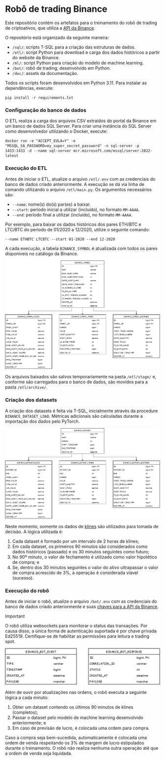 # Robô de trading Binance

Este repositório contém os artefatos para o treinamento do robô de trading de criptoativos, que utiliza a [API da Binance](https://developers.binance.com/docs/binance-spot-api-docs).

O repositório está organizado da seguinte maneira:

* `/sql/`: scripts T-SQL para a criação das estruturas de dados.
* `/etl/`: script Python para download e carga dos dados históricos a partir do website da Binance.
* `/ml/`: script Python para criação do modelo de machine learning.
* `/bot/`: robô de trading, desenvolvido em Python.
* `/doc/`: assets da documentação.

Todos os scripts foram desenvolvidos em Python 3.11. Para instalar as dependências, execute:

```
pip install -r requirements.txt
```

### Configuração do banco de dados

O ETL realiza a carga dos arquivos CSV extraídos do portal da Binance em um banco de dados SQL Server. Para criar uma instância do SQL Server como desenvolvedor utilizando o Docker, execute:

```
docker run -e "ACCEPT_EULA=Y" -e "MSSQL_SA_PASSWORD=my_super_secret_password" -n sql-server -p 1433:1433 -d --name sql-server mcr.microsoft.com/mssql/server:2022-latest
```

### Execução do ETL

Antes de iniciar o ETL, atualize o arquivo `/etl/.env` com as credenciais do banco de dados criado anteriormente. A execução se dá via linha de comando utilizando o arquivo `/etl/main.py`. Os argumentos necessários são:

* `--name`: nome(s) do(s) par(es) a baixar.
* `--start`: período inicial a utilizar (incluído), no formato `MM-AAAA`.
* `--end`: período final a utilizar (incluído), no formato `MM-AAAA`.

Por exemplo, para baixar os dados históricos dos pares ETH/BTC e LTC/BTC do período de 01/2020 a 12/2020, utilize o seguinte comando:

```
--name ETHBTC LTCBTC --start 01-2020 --end 12-2020
```

A cada execução, a tabela `BINANCE_SYMBOL` é atualizada com todos os pares disponíveis no catálogo da Binance.

![data_structure_binance_symbol](/doc/data_structure_binance_symbol.png)

Os arquivos baixados são salvos temporariamente na pasta `/etl/stage/` e, conforme são carregados para o banco de dados, são movidos para a pasta `/etl/archive/`.

### Criação dos datasets

A criação dos datasets é feita via T-SQL, inicialmente através da procedure `BINANCE_DATASET_LOAD`. Métricas adicionais são calculadas durante a importação dos dados pelo PyTorch.

![data_structure_binance_dataset](/doc/data_structure_binance_dataset.png)

Neste momento, somente os dados de [klines](https://en.wikipedia.org/wiki/Candlestick_chart) são utilizados para tomada de decisão. A lógica utilizada é:

1. Cada dataset é formado por um intervalo de 2 horas de klines;
2. Em cada dataset, os primeiros 90 minutos são considerados como dados históricos (passado) e os 30 minutos seguintes como futuro;
3. No 90º minuto, o valor de fechamento é utilizado como valor hipotético de compra; e
4. Se, dentro dos 30 minutos seguintes o valor do ativo ultrapassar o valor de compra acrescido de 3%, a operação é considerada viável (sucesso).

### Execução do robô

Antes de iniciar o robô, atualize o arquivo `/bot/.env` com as credenciais do banco de dados criado anteriormente e suas [chaves para a API da Binance](https://www.binance.com/pt-BR/support/faq/detail/6b9a63f1e3384cf48a2eedb82767a69a).

> [!IMPORTANT]
> O robô utiliza websockets para monitorar o status das transações. Por causa disso, a única forma de autenticação suportada é por chave privada Ed25519. Certifique-se de habilitar as permissões para leitura e trading spot.

![data_structure_binance_bot](/doc/data_structure_binance_bot.png)

Além de ouvir por atualizações nas ordens, o robô executa a seguinte lógica a cada minuto:

1. Obter um dataset contendo os últimos 90 minutos de klines (completos);
2. Passar o dataset pelo modelo de machine learning desenvolvido anteriormente; e
3. Em caso de previsão de lucro, é colocada uma ordem para compra.

Caso a compra seja bem-sucedida, automaticamente é colocada uma ordem de venda respeitando os 3% de margem de lucro estipulados durante o treinamento. O robô não realiza nenhuma outra operação até que a ordem de venda seja liquidada.
